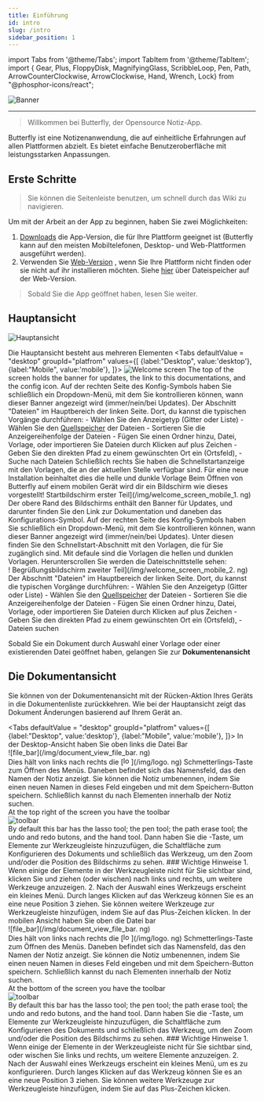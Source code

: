 ```yaml
---
title: Einführung
id: intro
slug: /intro
sidebar_position: 1
---
```


import Tabs from '@theme/Tabs';
import TabItem from '@theme/TabItem';
import { Gear, Plus, FloppyDisk, MagnifyingGlass, ScribbleLoop, Pen, Path, ArrowCounterClockwise, ArrowClockwise, Hand, Wrench, Lock} from "@phosphor-icons/react";

![Banner](/img/banner.png)

---

> Willkommen bei Butterfly, der Opensource Notiz-App.

Butterfly ist eine Notizenanwendung, die auf einheitliche Erfahrungen auf allen Plattformen abzielt. Es bietet einfache Benutzeroberfläche mit leistungsstarken Anpassungen.

## Erste Schritte

> Sie können die Seitenleiste benutzen, um schnell durch das Wiki zu navigieren.

Um mit der Arbeit an der App zu beginnen, haben Sie zwei Möglichkeiten:

1. [Downloads](/downloads) die App-Version, die für Ihre Plattform geeignet ist (Butterfly kann auf den meisten Mobiltelefonen, Desktop- und Web-Plattformen ausgeführt werden).
2. Verwenden Sie [Web-Version](https://web.butterfly.linwood.dev) , wenn Sie Ihre Plattform nicht finden oder sie nicht auf ihr installieren möchten. Siehe [hier](storage#web) über Dateispeicher auf der Web-Version.

> Sobald Sie die App geöffnet haben, lesen Sie weiter.

## Hauptansicht

![Hauptansicht](main.png)

Die Hauptansicht besteht aus mehreren Elementen
<Tabs
    defaultValue = "desktop"
    groupId="platfrom"
        values={[
        {label:"Desktop", value:'desktop'},
 {label:"Mobile", value:'mobile'},
 ]}>
    <TabItem value="desktop">
        ![Welcome screen](/img/welcome_screen_desktop.png)
        The top of the screen holds the banner for updates, the link to this documentations, and the <Gear/> config icon. Auf der rechten Seite des <Gear/> Konfig-Symbols haben Sie schließlich ein Dropdown-Menü, mit dem Sie kontrollieren können, wann dieser Banner angezeigt wird (immer/nein/bei Updates).
        Der Abschnitt "Dateien" im Hauptbereich der linken Seite. Dort, du kannst die typischen Vorgänge durchführen:
            - Wählen Sie den Anzeigetyp (Gitter oder Liste)
            - Wählen Sie den [Quellspeicher](storage) der Dateien
            - Sortieren Sie die Anzeigereihenfolge der Dateien
            - Fügen Sie einen Ordner hinzu, Datei, Vorlage, oder importieren Sie Dateien durch Klicken auf <Plus/> plus Zeichen
            - Geben Sie den direkten Pfad zu einem gewünschten Ort ein (Ortsfeld),
            - Suche nach Dateien
        Schließlich rechts Sie haben die Schnellstartanzeige mit den Vorlagen, die an der aktuellen Stelle verfügbar sind. Für eine neue Installation beinhaltet dies die helle und dunkle Vorlage
    </TabItem>
    <TabItem value="mobile">
        Beim Öffnen von Butterfly auf einem mobilen Gerät wird dir ein Bildschirm wie dieses
        vorgestellt! Startbildschirm erster Teil](/img/welcome_screen_mobile_1. ng)   
        Der obere Rand des Bildschirms enthält den Banner für Updates, und darunter finden Sie den Link zur Dokumentation und daneben das <Gear/> Konfigurations-Symbol. Auf der rechten Seite des <Gear/> Konfig-Symbols haben Sie schließlich ein Dropdown-Menü, mit dem Sie kontrollieren können, wann dieser Banner angezeigt wird (immer/nein/bei Updates).
        Unter diesen finden Sie den Schnellstart-Abschnitt mit den Vorlagen, die für Sie zugänglich sind. Mit defaule sind die Vorlagen die hellen und dunklen Vorlagen. 
        Herunterscrollen Sie werden die Dateischnittstelle sehen:
        \
        ! Begrüßungsbildschirm zweiter Teil](/img/welcome_screen_mobile_2. ng)  
        Der Abschnitt "Dateien" im Hauptbereich der linken Seite. Dort, du kannst die typischen Vorgänge durchführen:
        - Wählen Sie den Anzeigetyp (Gitter oder Liste)
        - Wählen Sie den [Quellspeicher](storage) der Dateien
        - Sortieren Sie die Anzeigereihenfolge der Dateien
        - Fügen Sie einen Ordner hinzu, Datei, Vorlage, oder importieren Sie Dateien durch Klicken auf <Plus/> plus Zeichen
        - Geben Sie den direkten Pfad zu einem gewünschten Ort ein (Ortsfeld),
        - Dateien suchen
    </TabItem>
</Tabs>

Sobald Sie ein Dokument durch Auswahl einer Vorlage oder einer existierenden Datei geöffnet haben, gelangen Sie zur **Dokumentenansicht**


## Die Dokumentansicht

Sie können von der Dokumentenansicht mit der Rücken-Aktion Ihres Geräts in die Dokumentenliste zurückkehren. Wie bei der Hauptansicht zeigt das Dokument Änderungen basierend auf Ihrem Gerät an.

<Tabs
    defaultValue = "desktop"
    groupId="platfrom"
        values={[
        {label:"Desktop", value:'desktop'},
 {label:"Mobile", value:'mobile'},
 ]}>
    <TabItem value="desktop">
        In der Desktop-Ansicht haben Sie oben links die Datei Bar\
        ![file_bar](/img/document_view_file_bar. ng)\
        Dies hält von links nach rechts die 
        [<img alt="logo" src="/img/logo.png" width="16"/>](/img/logo. ng)
        Schmetterlings-Taste zum Öffnen des Menüs. Daneben befindet sich das Namensfeld, das den Namen der Notiz anzeigt. Sie können die Notiz umbenennen, indem Sie einen neuen Namen in dieses Feld eingeben und mit dem <FloppyDisk/> Speichern-Button speichern. Schließlich kannst du <MagnifyingGlass/> nach Elementen innerhalb der Notiz suchen.
        \
        At the top right of the screen you have the toolbar\
        ![toolbar](/img/document_view_toolbar.png)\
        By default this bar has the <ScribbleLoop/> lasso tool; the <Pen/> pen tool; the <Path/> path erase tool; the <ArrowCounterClockwise/> undo and <ArrowClockwise/> redo butons, and the <Hand/> hand tool. Dann haben Sie die <Plus/> -Taste, um Elemente zur Werkzeugleiste hinzuzufügen, die <Wrench/> Schaltfläche zum Konfigurieren des Dokuments und schließlich das <Lock/> Werkzeug, um den Zoom und/oder die Position des Bildschirms zu sehen. 
        ### Wichtige Hinweise
        1. Wenn einige der Elemente in der Werkzeugleiste nicht für Sie sichtbar sind, klicken Sie und ziehen (oder wischen) nach links und rechts, um weitere Werkzeuge anzuzeigen. 
        2. Nach der Auswahl eines Werkzeugs erscheint ein kleines Menü. Durch langes Klicken auf das Werkzeug können Sie es an eine neue Position
        3 ziehen. Sie können weitere Werkzeuge zur Werkzeugleiste hinzufügen, indem Sie auf das <Plus/> Plus-Zeichen klicken. 
    </TabItem>
    <TabItem value="mobile">
        In der mobilen Ansicht haben Sie oben die Datei bar\
        ![file_bar](/img/document_view_file_bar. ng)\
        Dies hält von links nach rechts die 
        [<img alt="logo" src="/img/logo.png" width="16"/>](/img/logo. ng)
        Schmetterlings-Taste zum Öffnen des Menüs. Daneben befindet sich das Namensfeld, das den Namen der Notiz anzeigt. Sie können die Notiz umbenennen, indem Sie einen neuen Namen in dieses Feld eingeben und mit dem <FloppyDisk/> Speichern-Button speichern. Schließlich kannst du <MagnifyingGlass/> nach Elementen innerhalb der Notiz suchen.
        \
        At the bottom of the screen you have the toolbar\
        ![toolbar](/img/document_view_toolbar.png)\
        By default this bar has the <ScribbleLoop/> lasso tool; the <Pen/> pen tool; the <Path/> path erase tool; the <ArrowCounterClockwise/> undo and <ArrowClockwise/> redo butons, and the <Hand/> hand tool. Dann haben Sie die <Plus/> -Taste, um Elemente zur Werkzeugleiste hinzuzufügen, die <Wrench/> Schaltfläche zum Konfigurieren des Dokuments und schließlich das <Lock/> Werkzeug, um den Zoom und/oder die Position des Bildschirms zu sehen. 
        ### Wichtige Hinweise
        1. Wenn einige der Elemente in der Werkzeugleiste nicht für Sie sichtbar sind, oder wischen Sie links und rechts, um weitere Elemente anzuzeigen. 
        2. Nach der Auswahl eines Werkzeugs erscheint ein kleines Menü, um es zu konfigurieren. Durch langes Klicken auf das Werkzeug können Sie es an eine neue Position
        3 ziehen. Sie können weitere Werkzeuge zur Werkzeugleiste hinzufügen, indem Sie auf das <Plus/> Plus-Zeichen klicken. 
    </TabItem>
</Tabs>
